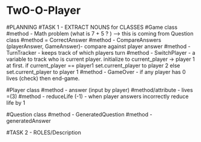 # TwO-O-Player


#PLANNING
#TASK 1 - EXTRACT NOUNS for CLASSES
#Game class
#method - Math problem (what is 7 + 5 ? ) --> this is coming from Question class
#method = CorrectAnswer 
#method - CompareAnswers (playerAnswer, GameAnswer)- compare against player answer
#method - TurnTracker - keeps track of which players turn
#method - SwitchPlayer - a variable to track who is current player. initialize to current_player -> player 1 at first. if current_player == player1 set.current_player to player 2 else set.current_player to player 1 
#method - GameOver - if any player has 0 lives (check) then end-game.

#Player class
#method - answer (input by player)
#method/attribute - lives =(3)
#method - reduceLife (-1) - when player answers incorrectly reduce life by 1

#Question class
#method - GeneratedQuestion
#method - generatedAnswer

#TASK 2 - ROLES/Description